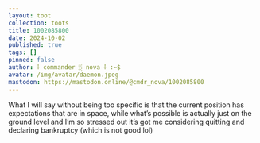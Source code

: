 ```yaml
---
layout: toot
collection: toots
title: 1002085800
date: 2024-10-02
published: true
tags: []
pinned: false
author: ⸸ commander ░ nova ⸸ :~$
avatar: /img/avatar/daemon.jpeg
mastodon: https://mastodon.online/@cmdr_nova/1002085800
---
```


What I will say without being too specific is that the current position has expectations that are in space, while what’s possible is actually just on the ground level and I’m so stressed out it’s got me considering quitting and declaring bankruptcy (which is not good lol)
